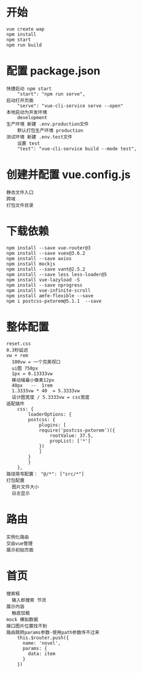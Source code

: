 # 开始
    vue create wap
    npm install
    npm start
    npm run build

# 配置 package.json
    快捷启动 npm start 
        "start": "npm run serve",
    启动打开页面 
        "serve": "vue-cli-service serve --open" 
    本地启动为开发环境
        development
    生产环境 新建 .env.production文件
        默认打包生产环境 production
    测试环境 新建 .env.test文件
        设置 test
        "test": "vue-cli-service build --mode test",

# 创建并配置 vue.config.js
    静态文件入口
    跨域
    打包文件目录

# 下载依赖
    npm install --save vue-router@3
    npm install --save vuex@3.6.2
    npm install --save axios
    npm install mockjs
    npm install --save vant@2.5.2
    npm install --save less less-loader@5
    npm install vue-lazyload -S
    npm install --save nprogress
    npm install vue-infinite-scroll
    npm install amfe-flexible --save
    npm i postcss-pxtorem@5.1.1  --save

# 整体配置
    reset.css
    0.3秒延迟
    vw + rem
      100vw = 一个完美视口
      ui图 750px
      1px = 0.13333vw
      移动端最小像素12px
      40px   --  1rem
      1.3333vw * 40  = 5.3333vw
      设计图宽度 / 5.3333vw = css宽度
    适配插件
        css: {
            loaderOptions: {
            postcss: {
                plugins: [
                require('postcss-pxtorem')({
                    rootValue: 37.5,
                    propList: ['*']
                })
                ]
            }
            }
        },
    路径简写配置： "@/*": ["src/*"]
    打包配置
      图片文件大小
      日志显示


# 路由
    实例化路由
    交由vue管理
    展示初始页面

# 首页
    搜索框
      输入即搜索 节流
    展示内容
      触底加载
    mock 模拟数据
    接口图片位置找不到
    路由跳转params参数-使用path参数传不过来
        this.$router.push({
          name: 'novel',
          params: {
            data: item
          }
        })

